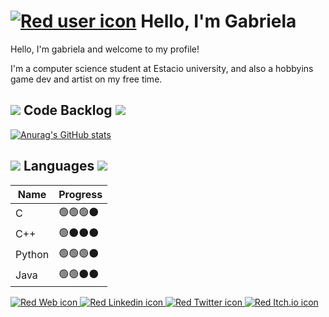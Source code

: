 <!-- Header -->
# <a href="https://github.com/GabrielaPeroni"><img src="https://img.icons8.com/?size=48&id=86846&format=png&color=e6543e" alt="Red user icon"/></a> Hello, I'm Gabriela

<!-- About -->
  Hello, I'm gabriela and welcome to my profile!
  
  <p>I'm a computer science student at Estacio university, and also a hobbyins game dev and artist on my free time.</p>


## <a href="https://github.com/GabrielaPeroni"><img src="https://img.icons8.com/?size=30&id=60967&format=png&color=e6543e"/></a> Code Backlog <a href="https://github.com/GabrielaPeroni"><img src="https://img.icons8.com/?size=30&id=60967&format=png&color=e6543e"/></a>

  [![Anurag's GitHub stats](https://github-readme-stats.vercel.app/api?username=GabrielaPeroni&show_icons=true&theme=tokyonight)](https://github.com/anuraghazra/github-readme-stats)

## <a href="https://github.com/GabrielaPeroni"><img src="https://img.icons8.com/?size=30&id=86627&format=png&color=e6543e"/></a> Languages <a href="https://github.com/GabrielaPeroni"><img src="https://img.icons8.com/?size=30&id=86627&format=png&color=e6543e"/></a>

  |Name  |Progress  |
  |------|----------|
  |C     |🟢🟢🟢⚫|
  |C++   |🟢⚫⚫⚫|
  |Python|🟢🟢🟢⚫|
  |Java  |🟢🟢⚫⚫|

<!-- Socials -->
<p>
  <a href="https://cupcakecrazier.wixsite.com/info">
    <img src="https://img.icons8.com/?size=30&id=89777&format=png&color=e6543e" alt="Red Web icon" />
  </a>
  <a href="https://www.linkedin.com/in/gabrielapeeroni/">
    <img src="https://img.icons8.com/?size=30&id=85044&format=png&color=e6543e" alt="Red Linkedin icon" />
  </a>
  <a href="https://twitter.com/CupcakeCrazier">
    <img src="https://img.icons8.com/?size=30&id=102891&format=png&color=e6543e" alt="Red Twitter icon" />
  </a>
  <a href="https://cupcakecrazier.itch.io/">
    <img src="https://img.icons8.com/?size=30&id=OmoJ1A8xx23B&format=png&color=e6543e" alt="Red Itch.io icon" />
  </a>
</p>
